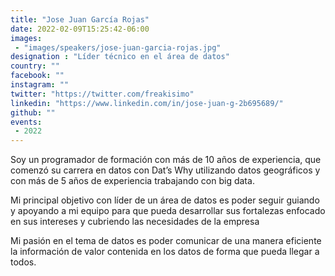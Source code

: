 ```yaml
---
title: "Jose Juan García Rojas"
date: 2022-02-09T15:25:42-06:00
images:
 - "images/speakers/jose-juan-garcia-rojas.jpg"
designation : "Líder técnico en el área de datos"
country: ""
facebook: ""
instagram: ""
twitter: "https://twitter.com/freakisimo"
linkedin: "https://www.linkedin.com/in/jose-juan-g-2b695689/"
github: ""
events:
 - 2022
---
```


Soy un programador de formación con más de 10 años de experiencia, que comenzó su carrera en datos con Dat’s Why utilizando datos geográficos y con más de 5 años de experiencia trabajando con big data.

Mi principal objetivo con líder de un área de datos es poder seguir guiando y apoyando a mi equipo para que pueda desarrollar sus fortalezas enfocado en sus intereses y cubriendo las necesidades de la empresa

Mi pasión en el tema de datos es poder comunicar de una manera eficiente la información de valor contenida en los datos de forma que pueda llegar a todos.
